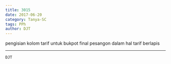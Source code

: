 ```yaml
---
title: 3015
date: 2017-06-20
category: Tanya-SC
tags: PPh
author: DJT
---
```


pengisian kolom tarif untuk bukpot final pesangon dalam hal tarif berlapis

---



`DJT`
